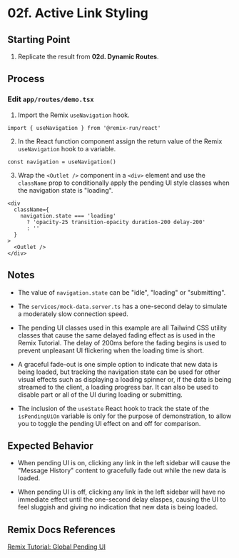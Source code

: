 # 02f. Active Link Styling

## Starting Point

1. Replicate the result from **02d. Dynamic Routes**.

## Process

### Edit `app/routes/demo.tsx`

1. Import the Remix `useNavigation` hook.

```tsx
import { useNavigation } from '@remix-run/react'
```

2. In the React function component assign the return value of the Remix `useNavigation` hook to a variable.

```tsx
const navigation = useNavigation()
```

3. Wrap the `<Outlet />` component in a `<div>` element and use the `className` prop to conditionally apply the pending UI style classes when the navigation state is "loading".

```tsx
<div
  className={
    navigation.state === 'loading'
      ? 'opacity-25 transition-opacity duration-200 delay-200'
      : ''
  }
>
  <Outlet />
</div>
```

## Notes

- The value of `navigation.state` can be "idle", "loading" or "submitting".

- The `services/mock-data.server.ts` has a one-second delay to simulate a moderately slow connection speed.

- The pending UI classes used in this example are all Tailwind CSS utility classes that cause the same delayed fading effect as is used in the Remix Tutorial. The delay of 200ms before the fading begins is used to prevent unpleasant UI flickering when the loading time is short.

- A graceful fade-out is one simple option to indicate that new data is being loaded, but tracking the navigation state can be used for other visual effects such as displaying a loading spinner or, if the data is being streamed to the client, a loading progress bar. It can also be used to disable part or all of the UI during loading or submitting.

- The inclusion of the `useState` React hook to track the state of the `isPendingUiOn` variable is only for the purpose of demonstration, to allow you to toggle the pending UI effect on and off for comparison.

## Expected Behavior

- When pending UI is on, clicking any link in the left sidebar will cause the "Message History" content to gracefully fade out while the new data is loaded.

- When pending UI is off, clicking any link in the left sidebar will have no immediate effect until the one-second delay elaspes, causing the UI to feel sluggish and giving no indication that new data is being loaded.

## Remix Docs References

[Remix Tutorial: Global Pending UI](https://remix.run/docs/en/main/start/tutorial#global-pending-ui)
